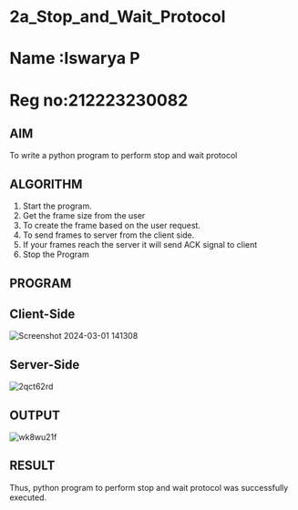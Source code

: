 # 2a_Stop_and_Wait_Protocol
# Name :Iswarya P
# Reg no:212223230082
## AIM 
To write a python program to perform stop and wait protocol
## ALGORITHM
1. Start the program.
2. Get the frame size from the user
3. To create the frame based on the user request.
4. To send frames to server from the client side.
5. If your frames reach the server it will send ACK signal to client
6. Stop the Program
## PROGRAM
## Client-Side
![Screenshot 2024-03-01 141308](https://github.com/Iswarya0580/2a_Stop_and_Wait_Protocol/assets/149989171/7e01bad6-18ba-4921-bad5-4ec5f63a6880)
## Server-Side
![2qct62rd](https://github.com/Iswarya0580/2a_Stop_and_Wait_Protocol/assets/149989171/8652bb00-4e10-4594-b6d2-1b824feb0860)

## OUTPUT
![wk8wu21f](https://github.com/Iswarya0580/2a_Stop_and_Wait_Protocol/assets/149989171/5c4fc40b-3735-453b-b5a1-76fa963c80b1)


## RESULT
Thus, python program to perform stop and wait protocol was successfully executed.

